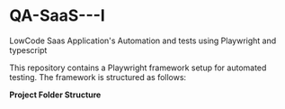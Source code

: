 # QA-SaaS---I
LowCode Saas Application's Automation and tests using Playwright and typescript

This repository contains a Playwright framework setup for automated testing. The framework is structured as follows:

**Project Folder Structure**
